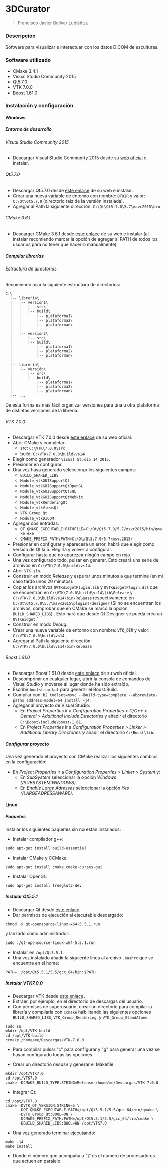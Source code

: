 # 3DCurator

> Francisco Javier Bolívar Lupiáñez

### Descripción

Software para visualizar e interactuar con los datos DICOM de esculturas.

### Software utilizado

* CMake 3.4.1
* Visual Studio Community 2015
* Qt5.7.0
* VTK 7.0.0
* Boost 1.61.0

### Instalación y configuración

#### Windows

##### Entorno de desarrollo

###### Visual Studio Community 2015

* Descargar Visual Studio Community 2015 desde su [web oficial](https://www.visualstudio.com/es-es/downloads/download-visual-studio-vs.aspx) e instalar.

###### Qt5.7.0

* Descargar Qt5.7.0 desde [este enlace](http://download.qt.io/official_releases/qt/5.7/5.7.0/qt-opensource-windows-x86-msvc2015-5.7.0.exe) de su web e instalar.
* Crear una nueva variable de entorno con nombre: `QTDIR` y valor: `C:\Qt\Qt5.7.0` (directorio raiz de la versión instalada).
* Agregar al Path la siguiente dirección: `C:\Qt\Qt5.7.0\5.7\msvc2015\bin`

###### CMake 3.6.1

* Descargar CMake 3.6.1 desde [este enlace](https://cmake.org/files/v3.6/cmake-3.6.1-win64-x64.msi) de su web e instalar (al instalar recomiendo marcar la opción de agregar al PATH de todos los usuarios para no tener que hacerlo manualmente).

##### Compilar librerías

###### Estructura de directorios

Recomiendo usar la siguiente estructura de directorios:

```
C:\
  |-- librería\
  |   |-- versión1\
  |   |   |-- src\
  |   |   |-- build\
  |   |       |-- plataforma1\
  |   |       |-- plataforma2\
  |   |       |-- plataforman\
  |   |
  |   |-- versión2\
  |       |-- src\
  |       |-- build\
  |           |-- plataforma1\
  |           |-- plataforma2\
  |           |-- plataforman\
  |
  |-- librería\
  |   |-- versión\
  |       |-- src\
  |       |-- build\
  |           |-- plataforma1\
  |           |-- plataforma2\
  |           |-- plataforman\
  |-- ...
```

De esta forma es más fácil organizar versiones para una u otra plataforma de distintas versiones de la librería.

###### VTK 7.0.0

* Descargar VTK 7.0.0 desde [este enlace](http://www.vtk.org/files/release/7.0/VTK-7.0.0.zip) de su web oficial.
* Abrir CMake y completar:
  + src: `C:\VTK\7.0.0\src`
  + build: `C:\VTK\7.0.0\build\vs14`
* Elegir como generador `Visual Studio 14 2015`.
* Presionar en configurar.
* Una vez haya generado seleccionar los siguientes campos:
  + `BUILD_SHARED_LIBS`
  + `Module_vtkGUISupportQt`
  + `Module_vtkGUISupportQtOpenGL`
  + `Module_vtkGUISupportQtSQL`
  + `Module_vtkGUISupportQtWebkit`
  + `Module_vtkRenderingQt`
  + `Module_vtkViewsQt`
  + `VTK_Group_Qt`
  + `Module_vtkDICOM`
* Agregar dos entradas:
  + `QT_QMAKE_EXECUTABLE:PATHFILE=C:/Qt/Qt5.7.0/5.7/msvc2015/bin/qmake.exe`
  + `CMAKE_PREFIX_PATH:PATH=C:/Qt/Qt5.7.0/5.7/msvc2015/`
* Presionar en configurar y aparecerá un error, habrá que elegir como versión de Qt la 5. Elegirla y volver a configurar.
* Configurar hasta que no aparezca ningún campo en rojo.
* Una vez configurado todo, pulsar en generar. Esto creará una serie de archivos en `C:\VTK\7.0.0\build\vs14`.
* Abrir `VTK.sln`.
* Construir en modo *Release* y esperar unos minutos a que termine (en mi caso tardó unos 20 minutos).
* Copiar los archivos `QVTKWidgetPlugin.lib` y `QVTKWidgetPlugin.dll` que se encuentran en `C:\VTK\7.0.0\build\vs14\lib\Release` y  `C:\VTK\7.0.0\build\vs14\bin\Release` respectivamente en `C:\Qt\Qt5.7.0\5.7\msvc2015\plugins\designer` (Si no se encuentran los archivos, comprobar que en CMake se marcó la opción `BUILD_SHARED_LIBS`) . Esto hará que desde Qt Designer se pueda crea un `QVTKWidget`.´
* Construir en modo *Debug*.
* Crear una nueva variable de entorno con nombre: `VTK_DIR` y valor: `C:\VTK\7.0.0\build\vs14`.
* Agregar al Path la siguiente dirección: `C:\VTK\7.0.0\build\vs14\bin\Release`

###### Boost 1.61.0

* Descargar Boost 1.61.0 desde [este enlace](http://sourceforge.net/projects/boost/files/boost/1.61.0/) de su web oficial.
* Descomprimir en cualquier lugar, abrir la consola de comandos de Visual Studio y moverse al lugar donde ha sido extraído.
* Escribir `bootstrap.bat` para generar el Boost.Build.
* Compilar con: `b2 toolset=msvc --build-type=complete --abbreviate-paths address-model=64 install -j4`.
* Agregar al proyecto de Visual Studio:
  + En *Project Properties* ir a *Configuration Properties > C/C++ > General > Additional Include Directories* y añadir el directorio `C:\Boost\include\boost-1_61`.
  + En *Project Properties* ir a *Configuration Properties > Linker > Additional Library Directories* y añadir el directorio `C:\Boost\lib`.
  
##### Configurar proyecto

Una vez generado el proyecto con CMake realizar los siguientes cambios en la configuración:

* En *Project Properties* ir a *Configuration Properties > Linker > System* y:
  + En *SubSystem* seleccionar la opción *Windows (/SUBSYSTEM:WINDOWS)*.
  + En *Enable Large Adresses* seleccionar la opción *Yes (/LARGEADRESSAWARE)*.

#### Linux

##### Paquetes

Instalar los siguientes paquetes sin no están instalados:

* Instalar compilador g++:
```
sudo apt-get install build-essential
```
* Instalar CMake y CCMake:
```
sudo apt-get install cmake cmake-curses-gui
```
* Instalar OpenGL:
```
sudo apt-get install freeglut3-dev
```

##### Instalar Qt5.5.1

* Descargar Qt desde [este enlace](http://download.qt.io/official_releases/qt/5.5/5.5.1/qt-opensource-linux-x64-5.5.1.run).
* Dar permisos de ejecución al ejecutable descargado:
```
chmod +x qt-opensource-linux-x64-5.5.1.run
```
y lanzarlo como administrador:
```
sudo ./qt-opensource-linux-x64-5.5.1.run
```
* Instalar en `/opt/Qt5.5.1`.
* Una vez instalado añadir la siguiente línea al archivo `.bashrc` que se encuentra en el home:
```
PATH=.:/opt/Qt5.5.1/5.5/gcc_64/bin:$PATH
```

##### Instalar VTK7.0.0

* Descargar VTK desde [este enlace](http://www.vtk.org/files/release/7.0/VTK-7.0.0.tar.gz).
* Extraer, por ejemplo, en el directorio de descargas del usuario.
* Con permisos de superusuario, crear un directorio para compilar la librería y compilarla con `ccmake` habilitando las siguientes opciones `BUILD_SHARED_LIBS`, `VTK_Group_Rendering`, y `VTK_Group_StandAlone`.
```
sudo su
mkdir /opt/VTK-build
cd /opt/VTK-build
ccmake /home/me/Descargas/VTK-7.0.0
```
  + Para compilar pulsar "c" para configurar y "g" para generar una vez se hayan configurado todas las opciones.
* Crear un directorio *release* y generar el Makefile:
```
mkdir /opt/VTK7.0
cd /opt/VTK7.0
cmake -DCMAKE_BUILD_TYPE:STRING=Release /home/me/Descargas/VTK-7.0.0
```
* Integrar Qt:
```
cd /opt/VTK7.0
cmake -DVTK_QT_VERSION:STRING=5 \
      -DQT_QMAKE_EXECUTABLE:PATH=/opt/Qt5.5.1/5.5/gcc_64/bin/qmake \
      -DVTK_Group_Qt:BOOL=ON \
      -DCMAKE_PREFIX_PATH:PATH=/opt/Qt5.5.1/5.5/gcc_64/lib/cmake \
      -DBUILD_SHARED_LIBS:BOOL=ON /opt/VTK7.0
```
* Una vez generado terminar ejecutando:
```
make -j4
make install
```
  + Donde el número que acompaña a "j" es el número de procesadores que actuen en paralelo.
